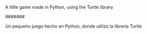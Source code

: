 A little game made in Python, using the Turtle library

#######

Un pequeño juego hecho en Python, donde utilizo la librería Turtle
